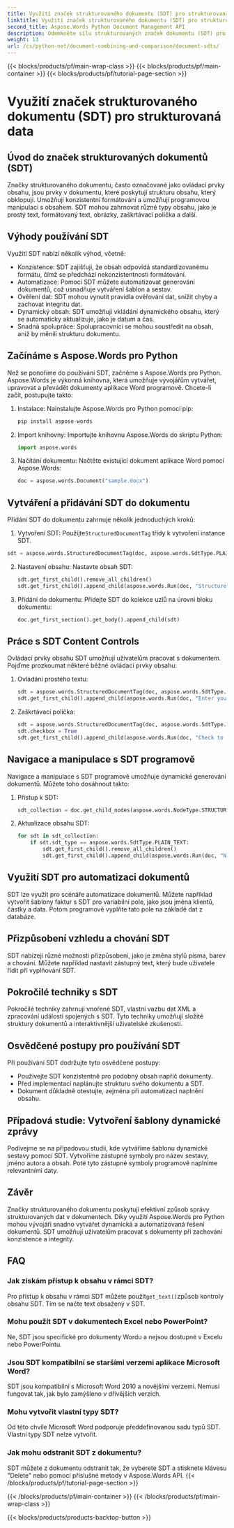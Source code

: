 ```yaml
---
title: Využití značek strukturovaného dokumentu (SDT) pro strukturovaná data
linktitle: Využití značek strukturovaného dokumentu (SDT) pro strukturovaná data
second_title: Aspose.Words Python Document Management API
description: Odemkněte sílu strukturovaných značek dokumentu (SDT) pro organizaci obsahu. Naučte se používat Aspose.Words pro Python k implementaci SDT.
weight: 13
url: /cs/python-net/document-combining-and-comparison/document-sdts/
---
```


{{< blocks/products/pf/main-wrap-class >}}
{{< blocks/products/pf/main-container >}}
{{< blocks/products/pf/tutorial-page-section >}}

# Využití značek strukturovaného dokumentu (SDT) pro strukturovaná data


## Úvod do značek strukturovaných dokumentů (SDT)

Značky strukturovaného dokumentu, často označované jako ovládací prvky obsahu, jsou prvky v dokumentu, které poskytují strukturu obsahu, který obklopují. Umožňují konzistentní formátování a umožňují programovou manipulaci s obsahem. SDT mohou zahrnovat různé typy obsahu, jako je prostý text, formátovaný text, obrázky, zaškrtávací políčka a další.

## Výhody používání SDT

Využití SDT nabízí několik výhod, včetně:

- Konzistence: SDT zajišťují, že obsah odpovídá standardizovanému formátu, čímž se předchází nekonzistentnosti formátování.
- Automatizace: Pomocí SDT můžete automatizovat generování dokumentů, což usnadňuje vytváření šablon a sestav.
- Ověření dat: SDT mohou vynutit pravidla ověřování dat, snížit chyby a zachovat integritu dat.
- Dynamický obsah: SDT umožňují vkládání dynamického obsahu, který se automaticky aktualizuje, jako je datum a čas.
- Snadná spolupráce: Spolupracovníci se mohou soustředit na obsah, aniž by měnili strukturu dokumentu.

## Začínáme s Aspose.Words pro Python

Než se ponoříme do používání SDT, začněme s Aspose.Words pro Python. Aspose.Words je výkonná knihovna, která umožňuje vývojářům vytvářet, upravovat a převádět dokumenty aplikace Word programově. Chcete-li začít, postupujte takto:

1. Instalace: Nainstalujte Aspose.Words pro Python pomocí pip:
   
   ```python
   pip install aspose-words
   ```

2. Import knihovny: Importujte knihovnu Aspose.Words do skriptu Python:

   ```python
   import aspose.words
   ```

3. Načítání dokumentu: Načtěte existující dokument aplikace Word pomocí Aspose.Words:

   ```python
   doc = aspose.words.Document("sample.docx")
   ```

## Vytváření a přidávání SDT do dokumentu

Přidání SDT do dokumentu zahrnuje několik jednoduchých kroků:

1.  Vytvoření SDT: Použijte`StructuredDocumentTag` třídy k vytvoření instance SDT.

   ```python
   sdt = aspose.words.StructuredDocumentTag(doc, aspose.words.SdtType.PLAIN_TEXT)
   ```

2. Nastavení obsahu: Nastavte obsah SDT:

   ```python
   sdt.get_first_child().remove_all_children()
   sdt.get_first_child().append_child(aspose.words.Run(doc, "Structured Content"))
   ```

3. Přidání do dokumentu: Přidejte SDT do kolekce uzlů na úrovni bloku dokumentu:

   ```python
   doc.get_first_section().get_body().append_child(sdt)
   ```

## Práce s SDT Content Controls

Ovládací prvky obsahu SDT umožňují uživatelům pracovat s dokumentem. Pojďme prozkoumat některé běžné ovládací prvky obsahu:

1. Ovládání prostého textu:

   ```python
   sdt = aspose.words.StructuredDocumentTag(doc, aspose.words.SdtType.PLAIN_TEXT)
   sdt.get_first_child().append_child(aspose.words.Run(doc, "Enter your name: "))
   ```

2. Zaškrtávací políčka:

   ```python
   sdt = aspose.words.StructuredDocumentTag(doc, aspose.words.SdtType.CHECKBOX)
   sdt.checkbox = True
   sdt.get_first_child().append_child(aspose.words.Run(doc, "Check to agree: "))
   ```

## Navigace a manipulace s SDT programově

Navigace a manipulace s SDT programově umožňuje dynamické generování dokumentů. Můžete toho dosáhnout takto:

1. Přístup k SDT:

   ```python
   sdt_collection = doc.get_child_nodes(aspose.words.NodeType.STRUCTURED_DOCUMENT_TAG, True)
   ```

2. Aktualizace obsahu SDT:

   ```python
   for sdt in sdt_collection:
       if sdt.sdt_type == aspose.words.SdtType.PLAIN_TEXT:
           sdt.get_first_child().remove_all_children()
           sdt.get_first_child().append_child(aspose.words.Run(doc, "New Content"))
   ```

## Využití SDT pro automatizaci dokumentů

SDT lze využít pro scénáře automatizace dokumentů. Můžete například vytvořit šablony faktur s SDT pro variabilní pole, jako jsou jména klientů, částky a data. Potom programově vyplňte tato pole na základě dat z databáze.

## Přizpůsobení vzhledu a chování SDT

SDT nabízejí různé možnosti přizpůsobení, jako je změna stylů písma, barev a chování. Můžete například nastavit zástupný text, který bude uživatele řídit při vyplňování SDT.

## Pokročilé techniky s SDT

Pokročilé techniky zahrnují vnořené SDT, vlastní vazbu dat XML a zpracování událostí spojených s SDT. Tyto techniky umožňují složité struktury dokumentů a interaktivnější uživatelské zkušenosti.

## Osvědčené postupy pro používání SDT

Při používání SDT dodržujte tyto osvědčené postupy:

- Používejte SDT konzistentně pro podobný obsah napříč dokumenty.
- Před implementací naplánujte strukturu svého dokumentu a SDT.
- Dokument důkladně otestujte, zejména při automatizaci naplnění obsahu.

## Případová studie: Vytvoření šablony dynamické zprávy

Podívejme se na případovou studii, kde vytváříme šablonu dynamické sestavy pomocí SDT. Vytvoříme zástupné symboly pro název sestavy, jméno autora a obsah. Poté tyto zástupné symboly programově naplníme relevantními daty.

## Závěr

Značky strukturovaného dokumentu poskytují efektivní způsob správy strukturovaných dat v dokumentech. Díky využití Aspose.Words pro Python mohou vývojáři snadno vytvářet dynamická a automatizovaná řešení dokumentů. SDT umožňují uživatelům pracovat s dokumenty při zachování konzistence a integrity.

## FAQ

### Jak získám přístup k obsahu v rámci SDT?

 Pro přístup k obsahu v rámci SDT můžete použít`get_text()`způsob kontroly obsahu SDT. Tím se načte text obsažený v SDT.

### Mohu použít SDT v dokumentech Excel nebo PowerPoint?

Ne, SDT jsou specifické pro dokumenty Wordu a nejsou dostupné v Excelu nebo PowerPointu.

### Jsou SDT kompatibilní se staršími verzemi aplikace Microsoft Word?

SDT jsou kompatibilní s Microsoft Word 2010 a novějšími verzemi. Nemusí fungovat tak, jak bylo zamýšleno v dřívějších verzích.

### Mohu vytvořit vlastní typy SDT?

Od této chvíle Microsoft Word podporuje předdefinovanou sadu typů SDT. Vlastní typy SDT nelze vytvořit.

### Jak mohu odstranit SDT z dokumentu?

SDT můžete z dokumentu odstranit tak, že vyberete SDT a stisknete klávesu "Delete" nebo pomocí příslušné metody v Aspose.Words API.
{{< /blocks/products/pf/tutorial-page-section >}}

{{< /blocks/products/pf/main-container >}}
{{< /blocks/products/pf/main-wrap-class >}}

{{< blocks/products/products-backtop-button >}}
